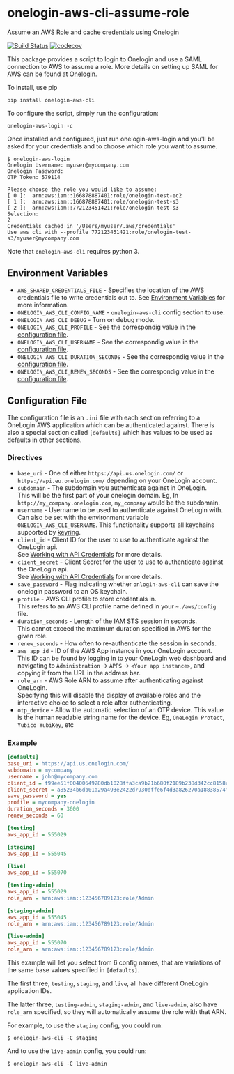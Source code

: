 # onelogin-aws-cli-assume-role
Assume an AWS Role and cache credentials using Onelogin

[![Build Status](https://travis-ci.org/physera/onelogin-aws-cli.svg?branch=master)](https://travis-ci.org/physera/onelogin-aws-cli)
[![codecov](https://codecov.io/gh/physera/onelogin-aws-cli/branch/master/graph/badge.svg)](https://codecov.io/gh/physera/onelogin-aws-cli)

This package provides a script to login to Onelogin and use a SAML connection
to AWS to assume a role. More details on setting up SAML for AWS can be found
at [Onelogin](https://support.onelogin.com/hc/en-us/articles/201174164-Configuring-SAML-for-Amazon-Web-Services-AWS-Single-Role).

To install, use pip

```shell
pip install onelogin-aws-cli
```

To configure the script, simply run the configuration:

```shell
onelogin-aws-login -c
```
Once installed and configured, just run onelogin-aws-login and you'll be asked for your credentials and to choose which role you want to assume.

```shell
$ onelogin-aws-login
Onelogin Username: myuser@mycompany.com
Onelogin Password:
OTP Token: 579114

Please choose the role you would like to assume:
[ 0 ]:  arn:aws:iam::166878887401:role/onelogin-test-ec2
[ 1 ]:  arn:aws:iam::166878887401:role/onelogin-test-s3
[ 2 ]:  arn:aws:iam::772123451421:role/onelogin-test-s3
Selection:
2
Credentials cached in '/Users/myuser/.aws/credentials'
Use aws cli with --profile 772123451421:role/onelogin-test-s3/myuser@mycompany.com
```
Note that `onelogin-aws-cli` requires python 3.

## Environment Variables

- `AWS_SHARED_CREDENTIALS_FILE` - Specifies the location of the AWS credentials
  file to write credentials out to. See
  [Environment Variables](https://docs.aws.amazon.com/cli/latest/userguide/cli-environment.html)
  for more information.
- `ONELOGIN_AWS_CLI_CONFIG_NAME` - `onelogin-aws-cli` config section to use.
- `ONELOGIN_AWS_CLI_DEBUG` - Turn on debug mode.
- `ONELOGIN_AWS_CLI_PROFILE` - See the correspondig value in the
  [configuration file](#configuration-file).
- `ONELOGIN_AWS_CLI_USERNAME` - See the correspondig value in the
  [configuration file](#configuration-file).
- `ONELOGIN_AWS_CLI_DURATION_SECONDS` - See the correspondig value in the
  [configuration file](#configuration-file).
- `ONELOGIN_AWS_CLI_RENEW_SECONDS` - See the correspondig value in the
  [configuration file](#configuration-file).

## Configuration File

The configuration file is an `.ini` file with each section referring to a 
OneLogin AWS application which can be authenticated against. There is also a 
special section called `[defaults]` which has values to be used as defaults in
other sections.

### Directives

- `base_uri` - One of either `https://api.us.onelogin.com/` or `https://api.eu.onelogin.com/`
  depending on your OneLogin account.
- `subdomain` - The subdomain you authenticate against in OneLogin.  
  This will be the first part of your onelogin domain.
  Eg, In `http://my_company.onelogin.com`, `my_company` would be the subdomain.
- `username` - Username to be used to authenticate against OneLogin with.  
  Can also be set with the environment variable `ONELOGIN_AWS_CLI_USERNAME`.
  This functionality supports all keychains supported by
  [keyring](https://pypi.python.org/pypi/keyring).
- `client_id` - Client ID for the user to use to authenticate against the
  OneLogin api.  
  See [Working with API Credentials](https://developers.onelogin.com/api-docs/1/getting-started/working-with-api-credentials)
  for more details.
- `client_secret` - Client Secret for the user to use to authenticate against
  the OneLogin api.  
  See [Working with API Credentials](https://developers.onelogin.com/api-docs/1/getting-started/working-with-api-credentials)
  for more details.
- `save_password` - Flag indicating whether `onlogin-aws-cli` can save the
  onelogin password to an OS keychain.  
- `profile` - AWS CLI profile to store credentials in.  
  This refers to an AWS CLI profile name defined in your `~./aws/config` file.
- `duration_seconds` - Length of the IAM STS session in seconds.  
  This cannot exceed the maximum duration specified in AWS for the given role.
- `renew_seconds` - How often to re-authenticate the session in seconds.
- `aws_app_id` - ID of the AWS App instance in your OneLogin account.  
  This ID can be found by logging in to your OneLogin web dashboard
  and navigating to `Administration` -> `APPS` -> `<Your app instance>`,
  and copying it from the URL in the address bar.
- `role_arn` - AWS Role ARN to assume after authenticating against OneLogin.  
  Specifying this will disable the display of available roles and the
  interactive choice to select a role after authenticating.
- `otp_device` - Allow the automatic selection of an OTP device. This value is the human readable string name for the device. Eg, `OneLogin Protect`, `Yubico YubiKey`, etc

### Example

```ini
[defaults]
base_uri = https://api.us.onelogin.com/
subdomain = mycompany
username = john@mycompany.com
client_id = f99ee51f00400649280db1028ffa3ca9b21b680f2189b238d342cc8158c401c7
client_secret = a85234b6db01a29a493e2422d7930dffe6f4d3a826270a18838574f6b8ef7c3e
save_password = yes
profile = mycompany-onelogin
duration_seconds = 3600
renew_seconds = 60

[testing]
aws_app_id = 555029

[staging]
aws_app_id = 555045

[live]
aws_app_id = 555070

[testing-admin]
aws_app_id = 555029
role_arn = arn:aws:iam::123456789123:role/Admin

[staging-admin]
aws_app_id = 555045
role_arn = arn:aws:iam::123456789123:role/Admin

[live-admin]
aws_app_id = 555070
role_arn = arn:aws:iam::123456789123:role/Admin
```

This example will let you select from 6 config names,
that are variations of the same base values specified in `[defaults]`.

The first three, `testing`, `staging`, and `live`,
all have different OneLogin application IDs.

The latter three, `testing-admin`, `staging-admin`, and `live-admin`,
also have `role_arn` specified,
so they will automatically assume the role with that ARN.

For example, to use the `staging` config, you could run:

```shell
$ onelogin-aws-cli -C staging
```

And to use the `live-admin` config, you could run:

```shell
$ onelogin-aws-cli -C live-admin
```

